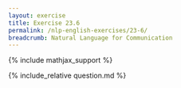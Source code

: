 ```yaml
---
layout: exercise
title: Exercise 23.6
permalink: /nlp-english-exercises/23-6/
breadcrumb: Natural Language for Communication
---
```


{% include mathjax_support %}

<div><i class="arrow-up" data-chapter="nlp-english-exercises" data-exercise="ex_6" data-rating="0"></i></div>
{% include_relative question.md %}
